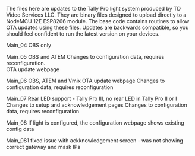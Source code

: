 The files here are updates to the Tally Pro light system produced by TD Video Services LLC.
They are binary files designed to upload directly to a NodeMCU 12E ESP8266 module.
The base code contains routines to allow OTA updates using these files.
Updates are backwards compatible, so you should feel confident to run the latest version on your devices. 

Main_04
  OBS only
  
Main_05
  OBS and ATEM
  Changes to configuration data, requires reconfiguration.  
  OTA update webpage
  
Main_06 
  OBS, ATEM and Vmix
  OTA update webpage
  Changes to configuration data, requires reconfiguration
  
Main_07
  Rear LED support - Tally Pro III, no rear LED in Tally Pro II or I
  Changes to setup and acknowledgement pages
  Changes to configuration data, requires reconfiguration
  
Main_08
  If light is configured, the configuration webpage shows existing config data
  
Main_081
  fixed issue with ackknowledgement screen - was not showing correct gateway and mask IPs
  
